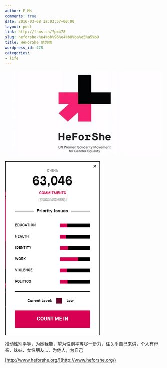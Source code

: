 ```yaml
---
author: F_Ms
comments: true
date: 2016-03-08 12:03:57+00:00
layout: post
link: http://f-ms.cn/?p=478
slug: heforshe-%e4%bb%96%e4%b8%ba%e5%a5%b9
title: HeForShe 他为她
wordpress_id: 478
categories:
- life
---
```


![HeForShe-logo](/img/post/wp/2016/03/HeForShe-logo.jpg)

![001](/img/post/wp/2016/03/001.png)

推动性别平等，为她我能，望为性别平等尽一份力，往关乎自己来讲，个人有母亲、妹妹、女性朋友...，为他人，为自己

[http://www.heforshe.org/](http://www.heforshe.org/)
